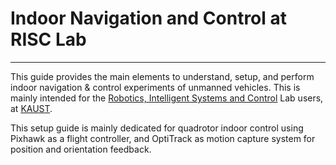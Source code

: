 # Indoor Navigation and Control at RISC Lab


---


This guide provides the main elements to understand, setup, and perform indoor navigation & control experiments of unmanned vehicles. This is mainly intended for the [Robotics, Intelligent Systems and Control](https://risc.kaust.edu.sa/Pages/Home.aspx) Lab users, at [KAUST](http://www.kaust.edu.sa).

This setup guide is mainly dedicated for quadrotor indoor control using Pixhawk as a flight controller, and OptiTrack as motion capture system for position and orientation feedback.
